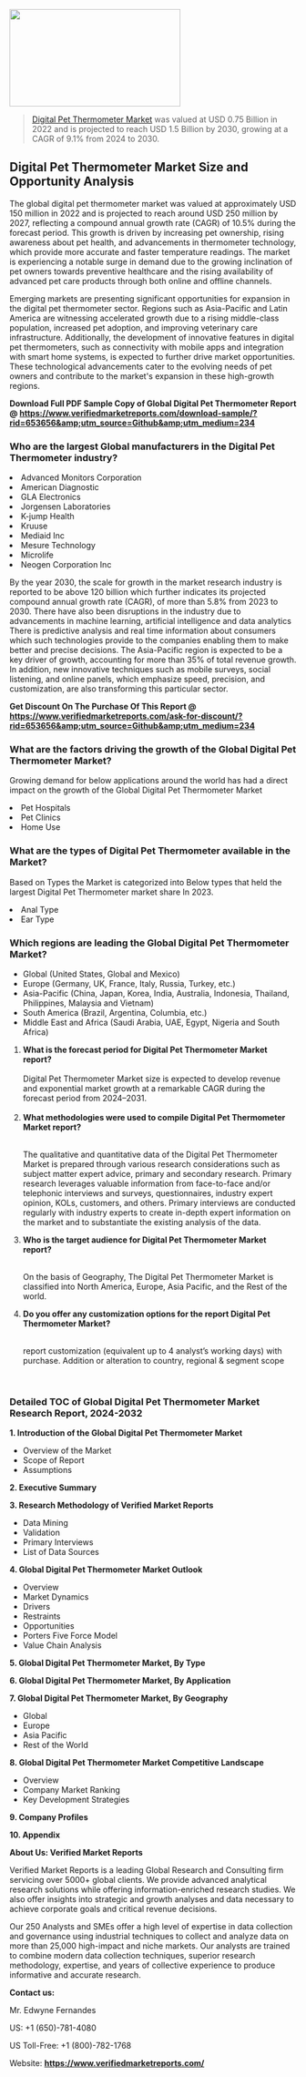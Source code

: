 <img src="https://ffe5etoiles.com/wp-content/uploads/2024/12/MST1-300x171.png" alt="" width="300" height="171" class="alignnone size-medium wp-image-20088" /><blockquote><p><p><a href="https://www.verifiedmarketreports.com/download-sample/?rid=653656&utm_source=Github&utm_medium=234" target="_blank">Digital Pet Thermometer Market</a> was valued at USD 0.75 Billion in 2022 and is projected to reach USD 1.5 Billion by 2030, growing at a CAGR of 9.1% from 2024 to 2030.</p></blockquote><p><h2>Digital Pet Thermometer Market Size and Opportunity Analysis</h2><p>The global digital pet thermometer market was valued at approximately USD 150 million in 2022 and is projected to reach around USD 250 million by 2027, reflecting a compound annual growth rate (CAGR) of 10.5% during the forecast period. This growth is driven by increasing pet ownership, rising awareness about pet health, and advancements in thermometer technology, which provide more accurate and faster temperature readings. The market is experiencing a notable surge in demand due to the growing inclination of pet owners towards preventive healthcare and the rising availability of advanced pet care products through both online and offline channels.</p><p>Emerging markets are presenting significant opportunities for expansion in the digital pet thermometer sector. Regions such as Asia-Pacific and Latin America are witnessing accelerated growth due to a rising middle-class population, increased pet adoption, and improving veterinary care infrastructure. Additionally, the development of innovative features in digital pet thermometers, such as connectivity with mobile apps and integration with smart home systems, is expected to further drive market opportunities. These technological advancements cater to the evolving needs of pet owners and contribute to the market's expansion in these high-growth regions.</p></p><p class=""><strong>Download Full PDF Sample Copy of Global Digital Pet Thermometer Report @ <a href="https://www.verifiedmarketreports.com/download-sample/?rid=653656&amp;utm_source=Github&amp;utm_medium=234" target="_blank">https://www.verifiedmarketreports.com/download-sample/?rid=653656&amp;utm_source=Github&amp;utm_medium=234</a></strong></p><h3 id="" class="">Who are the largest Global manufacturers in the Digital Pet Thermometer industry?</h3><p><li>Advanced Monitors Corporation</li><li> American Diagnostic</li><li> GLA Electronics</li><li> Jorgensen Laboratories</li><li> K-jump Health</li><li> Kruuse</li><li> Mediaid Inc</li><li> Mesure Technology</li><li> Microlife</li><li> Neogen Corporation Inc</li></p><div class=""><div class="" dir="" data-message-author-role="" data-message-id="" data-message-model-slug=""><div class=""><div class=""><div class=""><div class="" dir="" data-message-author-role="" data-message-id="" data-message-model-slug=""><div class=""><div class=""><p>By the year 2030, the scale for growth in the market research industry is reported to be above 120 billion which further indicates its projected compound annual growth rate (CAGR), of more than 5.8% from 2023 to 2030. There have also been disruptions in the industry due to advancements in machine learning, artificial intelligence and data analytics There is predictive analysis and real time information about consumers which such technologies provide to the companies enabling them to make better and precise decisions. The Asia-Pacific region is expected to be a key driver of growth, accounting for more than 35% of total revenue growth. In addition, new innovative techniques such as mobile surveys, social listening, and online panels, which emphasize speed, precision, and customization, are also transforming this particular sector.</p><p><strong>Get Discount On The Purchase Of This Report @&nbsp; <a href="https://www.verifiedmarketreports.com/ask-for-discount/?rid=653656&amp;utm_source=Github&amp;utm_medium=234" target="_blank">https://www.verifiedmarketreports.com/ask-for-discount/?rid=653656&amp;utm_source=Github&amp;utm_medium=234</a></strong></p></div></div></div></div></div></div></div></div><h3 id="" class="">What are the factors driving the growth of the Global Digital Pet Thermometer Market?</h3><p id="" class="">Growing demand for below applications around the world has had a direct impact on the growth of the Global Digital Pet Thermometer Market</p><p id="" class=""><li>Pet Hospitals</li><li> Pet Clinics</li><li> Home Use</li></p><h3 id="" class="">What are the types of Digital Pet Thermometer available in the Market?</h3><p id="" class="">Based on Types the Market is categorized into Below types that held the largest Digital Pet Thermometer market share In 2023.</p><p id="" class=""><li>Anal Type</li><li> Ear Type</li></p><h3 id="" class="">Which regions are leading the Global Digital Pet Thermometer Market?</h3><ul><li>Global (United States, Global and Mexico)</li><li>Europe (Germany, UK, France, Italy, Russia, Turkey, etc.)</li><li>Asia-Pacific (China, Japan, Korea, India, Australia, Indonesia, Thailand, Philippines, Malaysia and Vietnam)</li><li>South America (Brazil, Argentina, Columbia, etc.)</li><li>Middle East and Africa (Saudi Arabia, UAE, Egypt, Nigeria and South Africa)</li></ul><p><ol><li><strong>What is the forecast period for Digital Pet Thermometer Market report?<br /></strong><br /><span data-sheets-root="1" data-sheets-value="{&quot;1&quot;:2,&quot;2&quot;:&quot;XXXX size is expected to develop revenue and exponential market growth at a remarkable CAGR during the forecast period from 2024&ndash;2030.&quot;}" data-sheets-userformat="{&quot;2&quot;:12674,&quot;4&quot;:{&quot;1&quot;:2,&quot;2&quot;:16776960},&quot;10&quot;:2,&quot;11&quot;:0,&quot;15&quot;:&quot;Arial&quot;,&quot;16&quot;:12}">Digital Pet Thermometer Market size is expected to develop revenue and exponential market growth at a remarkable CAGR during the forecast period from 2024&ndash;2031.</span><br /><br /></li><li><strong>What methodologies were used to compile Digital Pet Thermometer Market report?<br /><br /></strong><p>The qualitative and quantitative data of the&nbsp;Digital Pet Thermometer Market is prepared through various research considerations such as subject matter expert advice, primary and secondary research. Primary research leverages valuable information from face-to-face and/or telephonic interviews and surveys, questionnaires, industry expert opinion, KOLs, customers, and others. Primary interviews are conducted regularly with industry experts to create in-depth expert information on the market and to substantiate the existing analysis of the data.&nbsp;</p></li><li><strong>Who is the target audience for Digital Pet Thermometer Market report?<br /><br /></strong><p>On the basis of Geography, The&nbsp;Digital Pet Thermometer Market is classified into North America, Europe, Asia Pacific, and the Rest of the world.</p></li><li><strong>Do you offer any customization options for the report Digital Pet Thermometer Market?<br /><br /></strong><p>report customization (equivalent up to 4 analyst&rsquo;s working days) with purchase. Addition or alteration to country, regional &amp; segment scope</p><p>&nbsp;</p></li></ol></p><h3 id="" class="">Detailed TOC of Global Digital Pet Thermometer Market Research Report, 2024-2032</h3><p id="" class=""><strong>1. Introduction of the Global Digital Pet Thermometer Market</strong></p><ul><li>Overview of the Market</li><li>Scope of Report</li><li>Assumptions</li></ul><p id="" class=""><strong>2. Executive Summary</strong></p><p id="" class=""><strong>3. Research Methodology of&nbsp;Verified Market Reports</strong></p><ul><li>Data Mining</li><li>Validation</li><li>Primary Interviews</li><li>List of Data Sources</li></ul><p id="" class=""><strong>4. Global Digital Pet Thermometer Market Outlook</strong></p><ul><li>Overview</li><li>Market Dynamics</li><li>Drivers</li><li>Restraints</li><li>Opportunities</li><li>Porters Five Force Model</li><li>Value Chain Analysis</li></ul><p id="" class=""><strong>5. Global Digital Pet Thermometer Market, By&nbsp;Type</strong></p><p id="" class=""><strong>6. Global Digital Pet Thermometer Market, By Application</strong></p><p id="" class=""><strong>7. Global Digital Pet Thermometer Market, By Geography</strong></p><ul><li>Global</li><li>Europe</li><li>Asia Pacific</li><li>Rest of the World</li></ul><p id="" class=""><strong>8. Global Digital Pet Thermometer Market Competitive Landscape</strong></p><ul><li>Overview</li><li>Company Market Ranking</li><li>Key Development Strategies</li></ul><p id="" class=""><strong>9. Company Profiles</strong></p><p id="" class=""><strong>10. Appendix</strong></p><p id="" class=""><strong>About Us: Verified Market Reports</strong></p><p id="" class="">Verified Market Reports is a leading Global Research and Consulting firm servicing over 5000+ global clients. We provide advanced analytical research solutions while offering information-enriched research studies. We also offer insights into strategic and growth analyses and data necessary to achieve corporate goals and critical revenue decisions.</p><p id="" class="">Our 250 Analysts and SMEs offer a high level of expertise in data collection and governance using industrial techniques to collect and analyze data on more than 25,000 high-impact and niche markets. Our analysts are trained to combine modern data collection techniques, superior research methodology, expertise, and years of collective experience to produce informative and accurate research.</p><p id="" class=""><strong>Contact us:</strong></p><p id="" class="">Mr. Edwyne Fernandes</p><p id="" class="">US: +1 (650)-781-4080</p><p id="" class="">US Toll-Free: +1 (800)-782-1768</p><p id="" class="">Website: <a target="" data-test-app-aware-link=""><strong>https://www.verifiedmarketreports.com/</strong></a></p>
